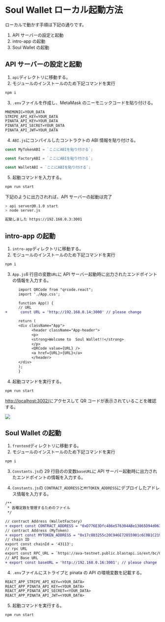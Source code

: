 # Soul Wallet ローカル起動方法

ローカルで動かす手順は下記の通りです。

1. API サーバーの設定と起動
2. intro-app の起動
3. Soul Wallet の起動

## API サーバーの設定と起動

1. `api`ディレクトリに移動する。
2. モジュールのインストールのため下記コマンドを実行

```zsh
npm i
```

3. `.env`ファイルを作成し、MetaMask のニーモニックコードを貼り付ける。

```txt
MNEMONIC=YOUR_DATA
STRIPE_API_KEY=YOUR_DATA
PINATA_API_KEY=YOUR_DATA
PINATA_API_SECRET=YOUR_DATA
PINATA_API_JWT=YOUR_DATA
```

4. `ABI.js`にコンパイルしたコントラクトの ABI 情報を貼り付ける。

```js
const MyTokenABI = `ここにABIを貼り付ける`;

const FactoryABI = `ここにABIを貼り付ける`;

const WalletABI = `ここにABIを貼り付ける`;
```

5. 起動コマンドを入力する。

```zsh
npm run start
```

下記のように出力されれば、API サーバーの起動は完了

```zsh
> api server@0.1.0 start
> node server.js

起動しました https://192.168.0.3:3001
```

## intro-app の起動

1. `intro-app`ディレクトリに移動する。
2. モジュールのインストールのため下記コマンドを実行

```zsh
npm i
```

3. `App.js`6 行目の変数`URL`に API サーバー起動時に出力されたエンドポイントの情報を入力する。

```diff
      import QRCode from "qrcode.react";
      import './App.css';

      function App() {
      // URL
+      const URL = 'http://192.168.0.14:3000' // please change

      return (
      <div className="App">
            <header className="App-header">
            <p>
            <strong>Welcome to  Soul Wallet!!</strong>
            </p>
            <QRCode value={URL} />
            <a href={URL}>{URL}</a>
            </header>
      </div>
      );
      }
```

4. 起動コマンドを実行する。

```zsh
npm run start
```

[http://localhost:3002/](http://localhost:3002/)にアクセスして QR コードが表示されていることを確認する。

<img src="./assets/img/qrcode_local.png">

## Soul Wallet の起動

1. `frontend`ディレクトリに移動する。
2. モジュールのインストールのため下記コマンドを実行

```zsh
npm i
```

3. `Constants.js`の 29 行目のの変数`baseURL`に API サーバー起動時に出力されたエンドポイントの情報を入力する。

4. `Constants.js`の `CONTRACT_ADDRESS`と`MYTOKEN_ADDRESS`にデプロイしたアドレス情報を入力する。

```diff
/**
 * 各種定数を管理するためのファイル
 */

// contract Address (WalletFactory)
+ export const CONTRACT_ADDRESS = "0xD776E3Dfc486e576304ABe13865D94d063F7b821";
// contract Address (MyToken)
+ export const MYTOKEN_ADDRESS = "0x17c803255c20C946E72855901c6C0B1C2195Cfc0";
// chain ID
export const chainId = '43113';
// rpc URL
export const RPC_URL = `https://ava-testnet.public.blastapi.io/ext/bc/C/rpc`;
// API Base URL
+ export const baseURL = 'http://192.168.0.16:3001'; // please change
```

4. `.env`ファイルにストライプと pinata の API の環境変数を記載する。

```txt
REACT_APP_STRIPE_API_KEY=<YOUR_DATA>
REACT_APP_PINATA_API_KEY=<YOUR_DATA>
REACT_APP_PINATA_API_SECRET=<YOUR_DATA>
REACT_APP_PINATA_API_JWT=<YOUR_DATA>
```

5. 起動コマンドを実行する。

```zsh
npm run start
```
